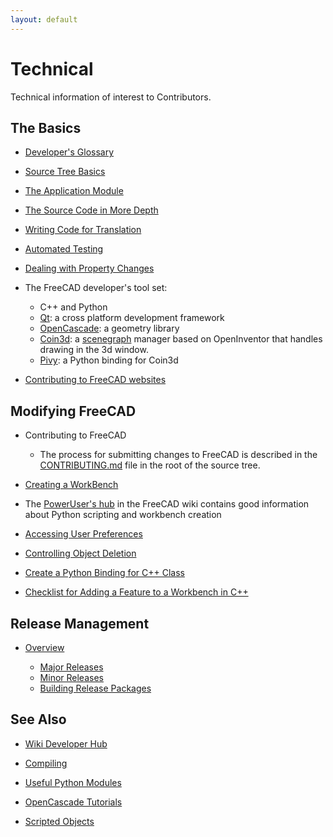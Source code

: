 ```yaml
---
layout: default
---
```


# Technical

Technical information of interest to Contributors.

## The Basics

- [Developer's Glossary](./developerglossary.md)

- [Source Tree Basics](./SourceTreeBasics.md)

- [The Application Module](./TheApplicationModule.md)

- [The Source Code in More Depth](https://wiki.freecad.org/The_FreeCAD_source_code)

- [Writing Code for Translation](./translation.md)

- [Automated Testing](./automated_testing.md)

- [Dealing with Property Changes](./PropertyChanges.md)

- The FreeCAD developer's tool set:

    - C++ and Python
    - [Qt](https://www.qt.io/): a cross platform development framework
    - [OpenCascade](https://www.opencascade.com/open-cascade-technology/): a geometry library
    - [Coin3d](https://www.coin3d.org/): a [scenegraph](https://wiki.freecad.org/Scenegraph) manager based on OpenInventor that handles drawing in the 3d window.
    - [Pivy](https://wiki.freecad.org/Pivy): a Python binding for Coin3d

- [Contributing to FreeCAD websites](./Websites.md)

## Modifying FreeCAD

- Contributing to FreeCAD

    - The process for submitting changes to FreeCAD is described in the [CONTRIBUTING.md](https://github.com/FreeCAD/FreeCAD/blob/master/CONTRIBUTING.md)
    file in the root of the source tree.

- [Creating a WorkBench](https://wiki.freecad.org/Workbench_creation)

- The [PowerUser's hub](https://wiki.freecad.org/Power_users_hub) in the FreeCAD wiki contains good information about Python scripting and workbench creation

- [Accessing User Preferences](./preferences.md)

- [Controlling Object Deletion](./ObjectDeletion.md)

- [Create a Python Binding for C++ Class](./CreatePythonBindingForCpp.md)

- [Checklist for Adding a Feature to a Workbench in C++](./ChecklistForNewFeatureC++.md)

## Release Management

- [Overview](./ReleaseProcess.md)

    - [Major Releases](./MajorRelease.md)
    - [Minor Releases](./MinorRelease.md)
    - [Building Release Packages](./ReleasePackages.md)

## See Also

- [Wiki Developer Hub](https://wiki.freecad.org/Developer_hub)

- [Compiling](https://wiki.freecad.org/Developer_hub#Compiling_FreeCAD)

- [Useful Python Modules](https://wiki.freecad.org/Extra_python_modules)

- [OpenCascade Tutorials](http://opencascade.wikidot.com/romansarticles)

- [Scripted Objects](https://wiki.freecad.org/Scripted_objects)
